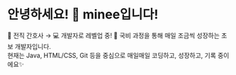 #   안녕하세요! 🐰 minee입니다!  

💉 전직 간호사 → 💻 개발자로 레벨업 중!
🌱 국비 과정을 통해 매일 조금씩 성장하는 초보 개발자입니다.  
현재는 Java, HTML/CSS, Git 등을 중심으로 
매일매일 코딩하고, 성장하고, 기록 중이에요✨

<!--
**minee0505/minee0505** is a ✨ _special_ ✨ repository because its `README.md` (this file) appears on your GitHub profile.

Here are some ideas to get you started:

- 🔭 I’m currently working on ...
- 🌱 I’m currently learning ...
- 👯 I’m looking to collaborate on ...
- 🤔 I’m looking for help with ...
- 💬 Ask me about ...
- 📫 How to reach me: ...
- 😄 Pronouns: ...
- ⚡ Fun fact: ...
-->
